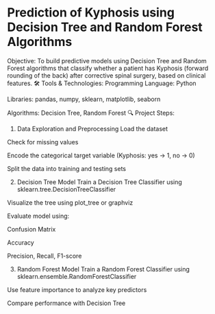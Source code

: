 # Prediction of Kyphosis using Decision Tree and Random Forest Algorithms
Objective:
To build predictive models using Decision Tree and Random Forest algorithms that classify whether a patient has Kyphosis (forward rounding of the back) after corrective spinal surgery, based on clinical features.
🛠️ Tools & Technologies:
Programming Language: Python

Libraries: pandas, numpy, sklearn, matplotlib, seaborn

Algorithms: Decision Tree, Random Forest
🔍 Project Steps:
1. Data Exploration and Preprocessing
Load the dataset

Check for missing values

Encode the categorical target variable (Kyphosis: yes → 1, no → 0)

Split the data into training and testing sets

2. Decision Tree Model
Train a Decision Tree Classifier using sklearn.tree.DecisionTreeClassifier

Visualize the tree using plot_tree or graphviz

Evaluate model using:

Confusion Matrix

Accuracy

Precision, Recall, F1-score

3. Random Forest Model
Train a Random Forest Classifier using sklearn.ensemble.RandomForestClassifier

Use feature importance to analyze key predictors

Compare performance with Decision Tree
